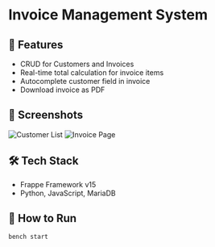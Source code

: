 # Invoice Management System

## 📌 Features
- CRUD for Customers and Invoices
- Real-time total calculation for invoice items
- Autocomplete customer field in invoice
- Download invoice as PDF

## 🚀 Screenshots
![Customer List](screenshots/customers.png)
![Invoice Page](screenshots/invoice.png)

## 🛠️ Tech Stack
- Frappe Framework v15
- Python, JavaScript, MariaDB

## 🧪 How to Run
```bash
bench start
